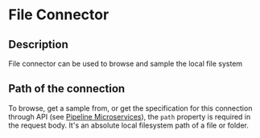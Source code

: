 # File Connector


Description
-----------
File connector can be used to browse and sample the local file system

Path of the connection
----------------------
To browse, get a sample from, or get the specification for this connection through API (see [Pipeline Microservices](https://cdap.atlassian.net/wiki/spaces/DOCS/pages/975929350/Pipeline+Microservices)),
the `path` property is required in the request body. It's an absolute local filesystem path of a file or folder.